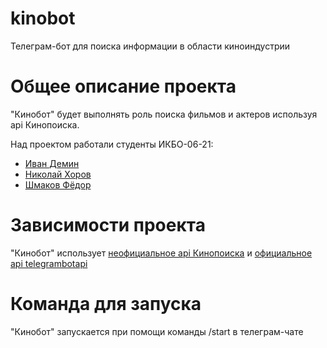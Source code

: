 # kinobot
Телеграм-бот для поиска информации в области киноиндустрии


# Общее описание проекта
"Кинобот" будет выполнять роль поиска фильмов и актеров используя api Кинопоиска.

Над проектом работали студенты ИКБО-06-21:
- [Иван Демин](https://github.com/vanneall)
- [Николай Хоров](https://github.com/Papagrand)
- [Шмаков Фёдор](https://github.com/Nafanya1337)


# Зависимости проекта
"Кинобот" использует [неофициальное api Кинопоиска](https://kinopoisk.dev/) и [официальное api telegrambotapi](https://core.telegram.org/bots/api)


# Команда для запуска
"Кинобот" запускается при помощи команды /start в телеграм-чате

